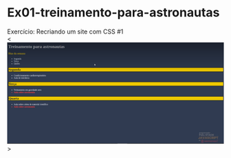 # Ex01-treinamento-para-astronautas

Exercício: Recriando um site com CSS #1
<br>
<![alt](https://github.com/MichelDevmobile/Ex01-treinamento-para-astronautas/blob/main/imagens/Screenshot_1.png)>
<br>
